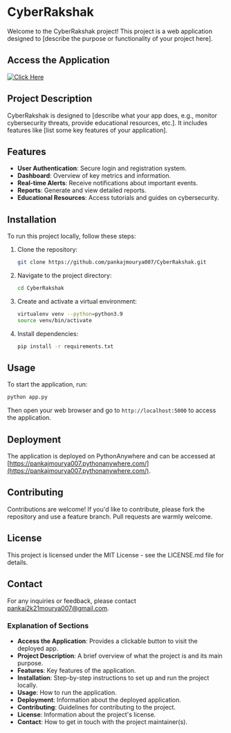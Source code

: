# CyberRakshak

Welcome to the CyberRakshak project! This project is a web application designed to [describe the purpose or functionality of your project here].

## Access the Application

[![Click Here](https://img.shields.io/badge/Click%20Here-Visit%20the%20App-blue)](https://pankajmourya007.pythonanywhere.com/)

## Project Description

CyberRakshak is designed to [describe what your app does, e.g., monitor cybersecurity threats, provide educational resources, etc.]. It includes features like [list some key features of your application].

## Features

- **User Authentication**: Secure login and registration system.
- **Dashboard**: Overview of key metrics and information.
- **Real-time Alerts**: Receive notifications about important events.
- **Reports**: Generate and view detailed reports.
- **Educational Resources**: Access tutorials and guides on cybersecurity.

## Installation

To run this project locally, follow these steps:

1. Clone the repository:
   ```bash
   git clone https://github.com/pankajmourya007/CyberRakshak.git
   ```

2. Navigate to the project directory:
   ```bash
   cd CyberRakshak
   ```

3. Create and activate a virtual environment:
   ```bash
   virtualenv venv --python=python3.9
   source venv/bin/activate
   ```

4. Install dependencies:
   ```bash
   pip install -r requirements.txt
   ```

## Usage

To start the application, run:
```bash
python app.py
```
Then open your web browser and go to `http://localhost:5000` to access the application.

## Deployment

The application is deployed on PythonAnywhere and can be accessed at [https://pankajmourya007.pythonanywhere.com/](https://pankajmourya007.pythonanywhere.com/).

## Contributing

Contributions are welcome! If you'd like to contribute, please fork the repository and use a feature branch. Pull requests are warmly welcome.

## License

This project is licensed under the MIT License - see the LICENSE.md file for details.

## Contact

For any inquiries or feedback, please contact pankaj2k21mourya007@gmail.com.


### Explanation of Sections

- **Access the Application**: Provides a clickable button to visit the deployed app.
- **Project Description**: A brief overview of what the project is and its main purpose.
- **Features**: Key features of the application.
- **Installation**: Step-by-step instructions to set up and run the project locally.
- **Usage**: How to run the application.
- **Deployment**: Information about the deployed application.
- **Contributing**: Guidelines for contributing to the project.
- **License**: Information about the project's license.
- **Contact**: How to get in touch with the project maintainer(s).

